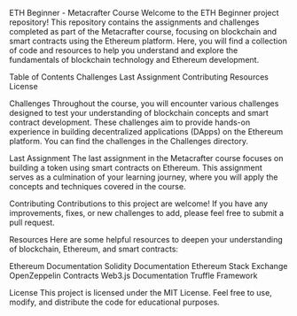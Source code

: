 ETH Beginner - Metacrafter Course
Welcome to the ETH Beginner project repository! This repository contains the assignments and challenges completed as part of the Metacrafter course, focusing on blockchain and smart contracts using the Ethereum platform. Here, you will find a collection of code and resources to help you understand and explore the fundamentals of blockchain technology and Ethereum development.

Table of Contents
Challenges
Last Assignment
Contributing
Resources
License

Challenges
Throughout the course, you will encounter various challenges designed to test your understanding of blockchain concepts and smart contract development. These challenges aim to provide hands-on experience in building decentralized applications (DApps) on the Ethereum platform. You can find the challenges in the Challenges directory.

Last Assignment
The last assignment in the Metacrafter course focuses on building a token using smart contracts on Ethereum. This assignment serves as a culmination of your learning journey, where you will apply the concepts and techniques covered in the course. 

Contributing
Contributions to this project are welcome! If you have any improvements, fixes, or new challenges to add, please feel free to submit a pull request.

Resources
Here are some helpful resources to deepen your understanding of blockchain, Ethereum, and smart contracts:

Ethereum Documentation
Solidity Documentation
Ethereum Stack Exchange
OpenZeppelin Contracts
Web3.js Documentation
Truffle Framework

License
This project is licensed under the MIT License. Feel free to use, modify, and distribute the code for educational purposes.
